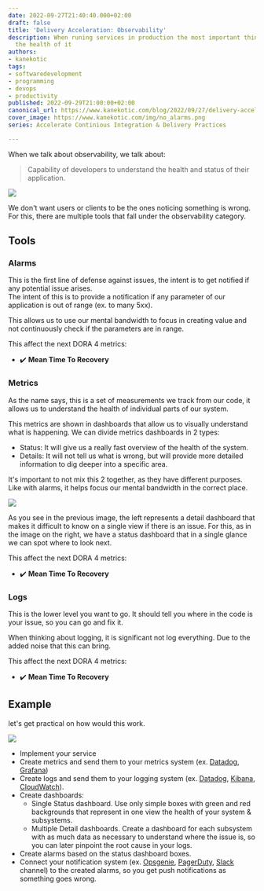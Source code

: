 ```yaml
---
date: 2022-09-27T21:40:40.000+02:00
draft: false
title: 'Delivery Acceleration: Observability'
description: When runing services in production the most important thing is to understand
  the health of it
authors:
- kanekotic
tags:
- softwaredevelopment
- programming
- devops
- productivity
published: 2022-09-29T21:00:00+02:00
canonical_url: https://www.kanekotic.com/blog/2022/09/27/delivery-acceleration-observability
cover_image: https://www.kanekotic.com/img/no_alarms.png
series: Accelerate Continious Integration & Delivery Practices

---
```

When we talk about observability, we talk about:

> Capability of developers to understand the health and status of their application.

![](https://www.kanekotic.com/img/no_alarms.png)

We don't want users or clients to be the ones noticing something is wrong. For this, there are multiple tools that fall under the observability category.

## Tools

### Alarms

This is the first line of defense against issues, the intent is to get notified if any potential issue arises.  
The intent of this is to provide a notification if any parameter of our application is out of range (ex. to many 5xx).

This allows us to use our mental bandwidth to focus in creating value and not continuously check if the parameters are in range.

This affect the next DORA 4 metrics:

* ✔️ **Mean Time To Recovery**

### Metrics

As the name says, this is a set of measurements we track from our code, it allows us to understand the health of individual parts of our system.

This metrics are shown in dashboards that allow us to visually understand what is happening.  We can divide metrics dashboards in 2 types:

* Status: It will give us a really fast overview of the health of the system.
* Details: It will not tell us what is wrong, but will provide more detailed information to dig deeper into a specific area.

It's important to not mix this 2 together, as they have different purposes. Like with alarms, it helps focus our mental bandwidth in the correct place.

![](https://www.kanekotic.com/img/dashboards.jpeg)

As you see in the previous image, the left represents a detail dashboard that makes it difficult to know on a single view if there is an issue. For this, as in the image on the right,  we have a status dashboard that in a single glance we can spot where to look next.

This affect the next DORA 4 metrics:

* ✔️ **Mean Time To Recovery**

### Logs

This is the lower level you want to go. It should tell you where in the code is your issue, so you can go and fix it.

When thinking about logging, it is significant not log everything. Due to the added noise that this can bring.

This affect the next DORA 4 metrics:

* ✔️ **Mean Time To Recovery**

## Example

let's get practical on how would this work.

![](https://www.kanekotic.com/img/observability-drawio.png)

* Implement your service
* Create metrics and send them to your metrics system (ex. [Datadog](https://www.datadoghq.com/), [Grafana](https://grafana.com/))
* Create logs and send them to your logging system (ex. [Datadog](https://www.datadoghq.com/), [Kibana](https://www.elastic.co/kibana/), [CloudWatch](https://aws.amazon.com/cloudwatch/)).
* Create dashboards:
  * Single Status dashboard. Use only simple boxes with green and red backgrounds that represent in one view the health of your system & subsystems.
  * Multiple Detail dashboards. Create a dashboard for each subsystem with as much data as necessary to understand where the issue is, so you can later pinpoint the root cause in your logs.
* Create alarms based on the status dashboard boxes.
* Connect your notification system (ex. [Opsgenie](https://www.atlassian.com/software/opsgenie), [PagerDuty](https://www.pagerduty.com/), [Slack ](https://slack.com/)channel) to the created alarms, so you get push notifications as something goes wrong.